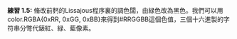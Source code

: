 **練習 1.5:** 脩改前麫的Lissajous程序裏的調色闆，由緑色改為黑色。我們可以用color.RGBA{0xRR, 0xGG, 0xBB}來得到#RRGGBB這個色值，三個十六進製的字符串分彆代錶紅、緑、藍像素。
